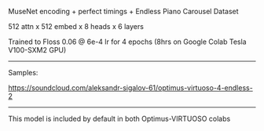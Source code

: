 MuseNet encoding + perfect timings + Endless Piano Carousel Dataset

512 attn x 512 embed x 8 heads x 6 layers

Trained to Floss 0.06 @ 6e-4 lr for 4 epochs (8hrs on Google Colab Tesla V100-SXM2 GPU)

***

Samples:

https://soundcloud.com/aleksandr-sigalov-61/optimus-virtuoso-4-endless-2

***

This model is included by default in both Optimus-VIRTUOSO colabs
